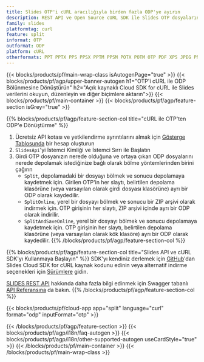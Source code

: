 ```yaml
---
title: Slides OTP'i cURL aracılığıyla birden fazla ODP'ye ayırın
description: REST API ve Open Source cURL SDK ile Slides OTP dosyalarını ODP slaytlarına ayırın
family: slides
platformtag: curl
feature: split
informat: OTP
outformat: ODP
platform: cURL
otherformats: PPT PPTX PPS PPSX PPTM PPSM POTX POTM OTP PDF XPS JPEG PNG BMP TIFF SVG HTML5 MD GIF XAML
---
```


{{< blocks/products/pf/main-wrap-class isAutogenPage="true" >}}
{{< blocks/products/pf/agp/upper-banner-autogen h1="OTP'i cURL ile ODP Bölünmesine Dönüştürün" h2="Açık kaynaklı Cloud SDK for cURL ile Slides verilerini okuyun, düzenleyin ve diğer biçimlere aktarın">}}
{{< blocks/products/pf/main-container >}}
{{< blocks/products/pf/agp/feature-section isGrey="true" >}}

{{% blocks/products/pf/agp/feature-section-col title="cURL ile OTP'ten ODP'e Dönüştürme" %}}
1. Ücretsiz API kotası ve yetkilendirme ayrıntılarını almak için <a href="https://dashboard.aspose.cloud/">Gösterge Tablosunda</a> bir hesap oluşturun
1. ```SlidesApi```'yi İstemci Kimliği ve İstemci Sırrı ile Başlatın
1. Girdi OTP dosyanızın nerede olduğuna ve ortaya çıkan ODP dosyalarını nerede depolamak istediğinize bağlı olarak bölme yöntemlerinden birini çağırın
    - ```Split```, depolamadaki bir dosyayı bölmek ve sonucu depolamaya kaydetmek için. Girilen OTP'in her slaytı, belirtilen depolama klasörüne (veya varsayılan olarak girdi dosyası klasörüne) ayrı bir ODP olarak kaydedilir.
    - ```SplitOnline```, yerel bir dosyayı bölmek ve sonucu bir ZIP arşivi olarak indirmek için. OTP girişinin her slaytı, ZIP arşivi içinde ayrı bir ODP olarak indirilir.
    - ```SplitAndSaveOnline```, yerel bir dosyayı bölmek ve sonucu depolamaya kaydetmek için. OTP girişinin her slaytı, belirtilen depolama klasörüne (veya varsayılan olarak kök klasöre) ayrı bir ODP olarak kaydedilir.
{{% /blocks/products/pf/agp/feature-section-col %}}

{{% blocks/products/pf/agp/feature-section-col title="Slides API ve cURL SDK'yı Kullanmaya Başlayın" %}}
SDK'yı kendiniz derlemek için [GitHub](https://github.com/aspose-slides-cloud/aspose-slides-cloud-curl)'dan Slides Cloud SDK for cURL kaynak kodunu edinin veya alternatif indirme seçenekleri için [Sürümlere](https://releases.aspose.cloud/) gidin.

[SLIDES REST API](https://products.aspose.cloud/slides/curl/) hakkında daha fazla bilgi edinmek için Swagger tabanlı [API Referansına](https://apireference.aspose.cloud/slides/) da bakın.
{{% /blocks/products/pf/agp/feature-section-col %}}

{{< blocks/products/pf/cloud-app app="split" language="curl" format="odp" inputFormat="otp" >}}

{{< /blocks/products/pf/agp/feature-section >}}
{{< blocks/products/pf/agp/i18n/faq-autogen >}}
{{< blocks/products/pf/agp/i18n/other-supported-autogen useCardStyle="true" >}}
{{< /blocks/products/pf/main-container >}}
{{< /blocks/products/pf/main-wrap-class >}}